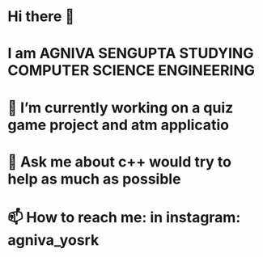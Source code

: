 # Hi there 👋
# I am AGNIVA SENGUPTA STUDYING COMPUTER SCIENCE ENGINEERING
# 🔭 I’m currently working on a quiz game project and atm applicatio
# 💬 Ask me about c++ would try to help as much as possible
# 📫 How to reach me: in instagram: agniva_yosrk
